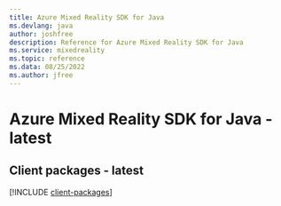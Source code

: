 ```yaml
---
title: Azure Mixed Reality SDK for Java
ms.devlang: java
author: joshfree
description: Reference for Azure Mixed Reality SDK for Java
ms.service: mixedreality
ms.topic: reference
ms.data: 08/25/2022
ms.author: jfree
---
```

# Azure Mixed Reality SDK for Java - latest

## Client packages - latest
[!INCLUDE [client-packages](mixed-reality-client-index.md)]